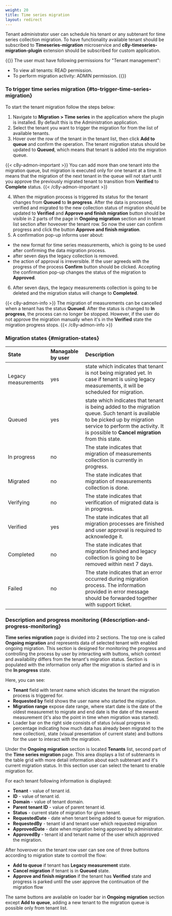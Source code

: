 ```yaml
---
weight: 20
title: Time series migration
layout: redirect
---
```


Tenant administrator user can schedule his tenant or any subtenant for time series collection migration. To have functionality available tenant should be subscribed to **Timeseries-migration** microservice and **c8y-timeseries-migration-plugin** extension should be subscribed for custom application. 

{{<c8y-admon-req>}}
The user must have following permissions for "Tenant management":
* To view all tenants: READ permission.
* To perform migration activity: ADMIN permission.
{{</c8y-admon-req>}}

### To trigger time series migration {#to-trigger-time-series-migration}

To start the tenant migration follow the steps below:

1. Navigate to **Migration > Time series** in the application where the plugin is installed. By default this is the Administration application.
2. Select the tenant you want to trigger the migration for from the list of available tenants.
3. Hover over the row of the tenant in the tenant list, then click **Add to queue** and confirm the operation. The tenant migration status should be updated to **Queued**, which means that tenant is added into the migration queue.

{{< c8y-admon-important >}}
You can add more than one tenant into the migration queue, but migration is executed only for one tenant at a time. It means that the migration of the next tenant in the queue will not start until you approve the previously migrated tenant to transition from **Verified** to **Complete** status.
{{< /c8y-admon-important >}}

4. When the migration process is triggered its status for the tenant changes from **Queued** to **In progress**.
After the data is processed, verified and migrated to the new collection status of migration should be updated to **Verified** and **Approve and finish migration** button should be visible in 2 parts of the page in **Ongoing migration** section and in tenant list section after hoveover the tenant row. So now the user can confirm progress and click the button **Approve and finish migration**.
5. A confirmation pop-up informs user about:
* the new format for time series measurements, which is going to be used after confirming the data migration process.
* after seven days the legacy collection is removed.
* the action of approval is irreversible. 
If the user agreeds with the progress of the process **Confirm** button should be clicked.
Accepting the confirmation pop-up changes the status of the migration to **Approved**.
6. After seven days, the legacy measurements collection is going to be deleted and the migration status will change to **Completed**.

{{< c8y-admon-info >}}
The migration of measurements can be cancelled when a tenant has the status **Queued**. After the status is changed to **In progress**, the process can no longer be stopped. However, if the user do not approve the migration manually when it's in the **Verified** state the migration progress stops.
{{< /c8y-admon-info >}}

### Migration states {#migration-states}
|State|Managable by user|Description|
|:-----|:-----|:------|
|Legacy measurements|yes|state which indicates that tenant is not being migrated yet. In case if tenant is using legacy measurements, it will be scheduled for migration.|
|Queued|yes|state which indicates that tenant is being added to the migration queue. Such tenant is available to be picked up by migration service to perform the activity. It is possible to **Cancel migration** from this state.|
|In progress|no| The state indicates that migration of measurements collection is currently in progress.|
|Migrated|no| The state indicates that migration of measurements collection is done.|
|Verifying|no| The state indicates that verification of migrated data is in progress.|
|Verified|yes| The state indicates that all migration processes are finished and user approval is required to acknowledge it.|
|Completed|no|The state indicates that migration finished and legacy collection is going to be removed within next 7 days.|
|Failed|no| The state indicates that an error occurred during migration process. The information provided in error message should be forwarded together with support ticket.|

### Description and progress monitoring {#description-and-progress-monitoring}

**Time series migration** page is divided into 2 sections.
The top one is called **Ongoing migration** and represents data of selected tenant with enabled ongoing migration. This section is designed for monitoring the progress and controlling the process by user by interacting with buttons, which context and availability differs from the tenant's migration status. Section is populated with the information only after the migration is started and is in the **In progress** state.

Here, you can see: 
* **Tenant** field with tenant name which idicates the tenant the migration process is triggered for.
* **Requested by** field shows the user name who started the migration. 
* **Migration range** expose date range, where start date is the date of the oldest measuremet to migrate and end date is the date of the newest measurement (it's also the point in time when migration was started).
*  Loader bar on the right side consists of status (visual progress in percentage indicating how much data has already been migrated to the new collection), state (visual presentation of current state) and buttons for the user to interact with the migration.

Under the **Ongoing migration** section is located **Tenants** list, second part of the **Time series migration** page.
This area displays a list of subtenants in the table grid with more detail information about each subtenant and it's current migration status.
In this section user can select the tenant to enable migration for.

For each tenant following information is displayed: 
* **Tenant** - value of tenant id.
* **ID** - value of tenant id. 
* **Domain** - value of tenant domain.
* **Parent tenant ID** - value of parent tenant id. 
* **Status** - current state of migration for given tenant.
* **RequestedDate** - date when tenant being added to queue for migration.
* **RequestedBy** - tenant id and tenant user which requested migration
* **ApprovedDate** - date when migration being approved by administrator.
* **ApprovedBy** - tenant id and tenant name of the user which approved the migration.

After hoverover on the tenant row user can see one of three buttons according to migration state to controll the flow:
* **Add to queue** if tenant has **Legacy measurement** state.
* **Cancel migration** if tenant is in **Queued** state.
* **Approve and finish migration** if the tenant has **Verified** state and progress is parked until the user approve the continuation of the migration flow

The same buttons are available on loader bar in **Ongoing migration** section except **Add to queue**, adding a new tenant to the migration queue is possible only from tenant list. 
